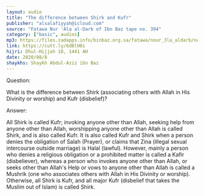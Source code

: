 ```yaml
---
layout: audio
title: "The difference between Shirk and Kufr"
publisher: "alsalafiyyah@icloud.com"
source: "Fatawa Nur 'Ala al-Darb of Ibn Baz tape no. 394"
category: ["basic", audios]
mp3: https://files.zadapps.info/binbaz.org.sa/fatawa/nour_3la_aldarb/nour_551/55111.mp3
link: https://cutt.ly/6dBlH0i
hijri: Dhul-Hijjah 18, 1441 AH
date: 2020/08/8
shaykhs: Shaykh Abdul-Aziz ibn Baz
---
```


Question:

What is the difference between Shirk (associating others with Allah in His Divinity or worship) and Kufr (disbelief)? 

Answer:

All Shirk is called Kufr; invoking anyone other than Allah, seeking help from anyone other than Allah, worshipping anyone other than Allah is called Shirk, and is also called Kufr. It is also called Kufr and Shirk when a person denies the obligation of Salah (Prayer), or claims that Zina (illegal sexual intercourse outside marriage) is Halal (lawful). However, mainly a person who denies a religious obligation or a prohibited matter is called a Kafir (disbeliever), whereas a person who invokes anyone other than Allah, or seeks other than Allah's Help or vows to anyone other than Allah is called a Mushrik (one who associates others with Allah in His Divinity or worship). Otherwise, all Shirk is Kufr, and all major Kufr (disbelief that takes the Muslim out of Islam) is called Shirk. 

